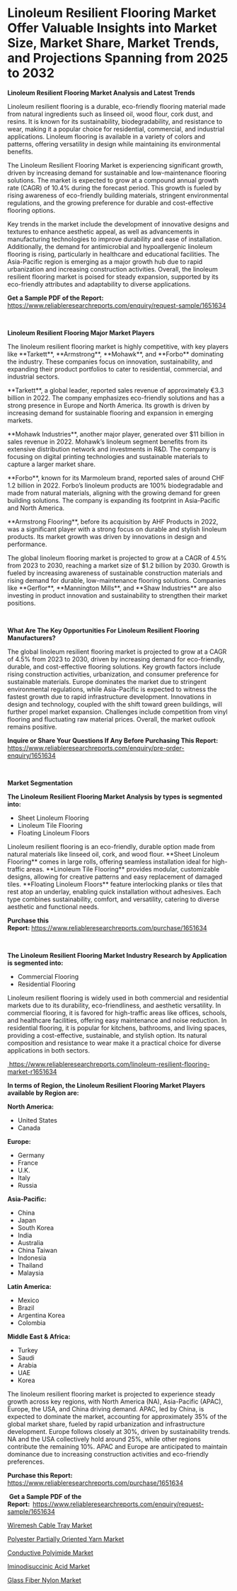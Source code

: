<p><h1>Linoleum Resilient Flooring Market Offer Valuable Insights into Market Size, Market Share, Market Trends, and Projections Spanning from 2025 to 2032</h1></p><p><strong>Linoleum Resilient Flooring Market Analysis and Latest Trends</strong></p>
<p><p>Linoleum resilient flooring is a durable, eco-friendly flooring material made from natural ingredients such as linseed oil, wood flour, cork dust, and resins. It is known for its sustainability, biodegradability, and resistance to wear, making it a popular choice for residential, commercial, and industrial applications. Linoleum flooring is available in a variety of colors and patterns, offering versatility in design while maintaining its environmental benefits.</p><p>The Linoleum Resilient Flooring Market is experiencing significant growth, driven by increasing demand for sustainable and low-maintenance flooring solutions. The market is expected to grow at a compound annual growth rate (CAGR) of 10.4% during the forecast period. This growth is fueled by rising awareness of eco-friendly building materials, stringent environmental regulations, and the growing preference for durable and cost-effective flooring options.</p><p>Key trends in the market include the development of innovative designs and textures to enhance aesthetic appeal, as well as advancements in manufacturing technologies to improve durability and ease of installation. Additionally, the demand for antimicrobial and hypoallergenic linoleum flooring is rising, particularly in healthcare and educational facilities. The Asia-Pacific region is emerging as a major growth hub due to rapid urbanization and increasing construction activities. Overall, the linoleum resilient flooring market is poised for steady expansion, supported by its eco-friendly attributes and adaptability to diverse applications.</p></p>
<p><strong>Get a Sample PDF of the Report:&nbsp;</strong> <a href="https://www.reliableresearchreports.com/enquiry/request-sample/1651634?utm_campaign=36&utm_medium=2&utm_source=Github&utm_content=ia&utm_term=25012025&utm_id=linoleum-resilient-flooring">https://www.reliableresearchreports.com/enquiry/request-sample/1651634</a></p>
<p>&nbsp;</p>
<p><strong>Linoleum Resilient Flooring Major Market Players</strong></p>
<p><p>The linoleum resilient flooring market is highly competitive, with key players like **Tarkett**, **Armstrong**, **Mohawk**, and **Forbo** dominating the industry. These companies focus on innovation, sustainability, and expanding their product portfolios to cater to residential, commercial, and industrial sectors.</p><p>**Tarkett**, a global leader, reported sales revenue of approximately €3.3 billion in 2022. The company emphasizes eco-friendly solutions and has a strong presence in Europe and North America. Its growth is driven by increasing demand for sustainable flooring and expansion in emerging markets.</p><p>**Mohawk Industries**, another major player, generated over $11 billion in sales revenue in 2022. Mohawk’s linoleum segment benefits from its extensive distribution network and investments in R&D. The company is focusing on digital printing technologies and sustainable materials to capture a larger market share.</p><p>**Forbo**, known for its Marmoleum brand, reported sales of around CHF 1.2 billion in 2022. Forbo’s linoleum products are 100% biodegradable and made from natural materials, aligning with the growing demand for green building solutions. The company is expanding its footprint in Asia-Pacific and North America.</p><p>**Armstrong Flooring**, before its acquisition by AHF Products in 2022, was a significant player with a strong focus on durable and stylish linoleum products. Its market growth was driven by innovations in design and performance.</p><p>The global linoleum flooring market is projected to grow at a CAGR of 4.5% from 2023 to 2030, reaching a market size of $1.2 billion by 2030. Growth is fueled by increasing awareness of sustainable construction materials and rising demand for durable, low-maintenance flooring solutions. Companies like **Gerflor**, **Mannington Mills**, and **Shaw Industries** are also investing in product innovation and sustainability to strengthen their market positions.</p></p>
<p>&nbsp;</p>
<p><strong>What Are The Key Opportunities For Linoleum Resilient Flooring Manufacturers?</strong></p>
<p><p>The global linoleum resilient flooring market is projected to grow at a CAGR of 4.5% from 2023 to 2030, driven by increasing demand for eco-friendly, durable, and cost-effective flooring solutions. Key growth factors include rising construction activities, urbanization, and consumer preference for sustainable materials. Europe dominates the market due to stringent environmental regulations, while Asia-Pacific is expected to witness the fastest growth due to rapid infrastructure development. Innovations in design and technology, coupled with the shift toward green buildings, will further propel market expansion. Challenges include competition from vinyl flooring and fluctuating raw material prices. Overall, the market outlook remains positive.</p></p>
<p><strong>Inquire or Share Your Questions If Any Before Purchasing This Report:</strong> <a href="https://www.reliableresearchreports.com/enquiry/pre-order-enquiry/1651634?utm_campaign=36&utm_medium=2&utm_source=Github&utm_content=ia&utm_term=25012025&utm_id=linoleum-resilient-flooring">https://www.reliableresearchreports.com/enquiry/pre-order-enquiry/1651634</a></p>
<p>&nbsp;</p>
<p><strong>Market Segmentation</strong></p>
<p><strong>The Linoleum Resilient Flooring Market Analysis by types is segmented into:</strong></p>
<p><ul><li>Sheet Linoleum Flooring</li><li>Linoleum Tile Flooring</li><li>Floating Linoleum Floors</li></ul></p>
<p><p>Linoleum resilient flooring is an eco-friendly, durable option made from natural materials like linseed oil, cork, and wood flour. **Sheet Linoleum Flooring** comes in large rolls, offering seamless installation ideal for high-traffic areas. **Linoleum Tile Flooring** provides modular, customizable designs, allowing for creative patterns and easy replacement of damaged tiles. **Floating Linoleum Floors** feature interlocking planks or tiles that rest atop an underlay, enabling quick installation without adhesives. Each type combines sustainability, comfort, and versatility, catering to diverse aesthetic and functional needs.</p></p>
<p><strong>Purchase this Report:&nbsp;</strong><a href="https://www.reliableresearchreports.com/purchase/1651634?utm_campaign=36&utm_medium=2&utm_source=Github&utm_content=ia&utm_term=25012025&utm_id=linoleum-resilient-flooring">https://www.reliableresearchreports.com/purchase/1651634</a></p>
<p>&nbsp;</p>
<p><strong>The Linoleum Resilient Flooring Market Industry Research by Application is segmented into:</strong></p>
<p><ul><li>Commercial Flooring</li><li>Residential Flooring</li></ul></p>
<p><p>Linoleum resilient flooring is widely used in both commercial and residential markets due to its durability, eco-friendliness, and aesthetic versatility. In commercial flooring, it is favored for high-traffic areas like offices, schools, and healthcare facilities, offering easy maintenance and noise reduction. In residential flooring, it is popular for kitchens, bathrooms, and living spaces, providing a cost-effective, sustainable, and stylish option. Its natural composition and resistance to wear make it a practical choice for diverse applications in both sectors.</p></p>
<p><a href="https://www.reliableresearchreports.com/linoleum-resilient-flooring-market-r1651634?utm_campaign=36&utm_medium=2&utm_source=Github&utm_content=ia&utm_term=25012025&utm_id=linoleum-resilient-flooring">&nbsp;https://www.reliableresearchreports.com/linoleum-resilient-flooring-market-r1651634</a></p>
<p><strong>In terms of Region, the Linoleum Resilient Flooring Market Players available by Region are:</strong></p>
<p>
    <p> <strong> North America: </strong>
        <ul>
            <li>United States</li>
            <li>Canada</li>
        </ul>
        </p> 
    <p> <strong> Europe: </strong>
        <ul>
            <li>Germany</li>
            <li>France</li>
            <li>U.K.</li>
            <li>Italy</li>
            <li>Russia</li>
        </ul>
        </p> 
    <p> <strong> Asia-Pacific: </strong>
        <ul>
            <li>China</li>
            <li>Japan</li>
            <li>South Korea</li>
            <li>India</li>
            <li>Australia</li>
            <li>China Taiwan</li>
            <li>Indonesia</li>
            <li>Thailand</li>
            <li>Malaysia</li>
        </ul>
        </p> 
    <p> <strong> Latin America: </strong>
        <ul>
            <li>Mexico</li>
            <li>Brazil</li>
            <li>Argentina Korea</li>
            <li>Colombia</li>
        </ul>
        </p> 
    <p> <strong> Middle East & Africa: </strong>
        <ul>
            <li>Turkey</li>
            <li>Saudi</li>
            <li>Arabia</li>
            <li>UAE</li>
            <li>Korea</li>
        </ul>
    </p>
    </p>
<p><p>The linoleum resilient flooring market is projected to experience steady growth across key regions, with North America (NA), Asia-Pacific (APAC), Europe, the USA, and China driving demand. APAC, led by China, is expected to dominate the market, accounting for approximately 35% of the global market share, fueled by rapid urbanization and infrastructure development. Europe follows closely at 30%, driven by sustainability trends. NA and the USA collectively hold around 25%, while other regions contribute the remaining 10%. APAC and Europe are anticipated to maintain dominance due to increasing construction activities and eco-friendly preferences.</p></p>
<p><strong>Purchase this Report: </strong><a href="https://www.reliableresearchreports.com/purchase/1651634?utm_campaign=36&utm_medium=2&utm_source=Github&utm_content=ia&utm_term=25012025&utm_id=linoleum-resilient-flooring">https://www.reliableresearchreports.com/purchase/1651634</a></p>
<p>&nbsp;<strong>Get a Sample PDF of the Report:&nbsp;&nbsp;</strong><a href="https://www.reliableresearchreports.com/enquiry/request-sample/1651634?utm_campaign=36&utm_medium=2&utm_source=Github&utm_content=ia&utm_term=25012025&utm_id=linoleum-resilient-flooring">https://www.reliableresearchreports.com/enquiry/request-sample/1651634</a></p>
<p><strong></strong></p>
<p><p><a href="https://github.com/dierdrecrichton210/Market-Research-Report-List-1/blob/main/wiremesh-cable-tray-market.md?utm_campaign=36&utm_medium=2&utm_source=Github&utm_content=ia&utm_term=25012025&utm_id=linoleum-resilient-flooring">Wiremesh Cable Tray Market</a></p><p><a href="https://github.com/reitalippman962/Market-Research-Report-List-1/blob/main/polyester-partially-oriented-yarn-market.md?utm_campaign=36&utm_medium=2&utm_source=Github&utm_content=ia&utm_term=25012025&utm_id=linoleum-resilient-flooring">Polyester Partially Oriented Yarn Market</a></p><p><a href="https://github.com/AngelaWalsh696/Market-Research-Report-List-1/blob/main/conductive-polyimide-market.md?utm_campaign=36&utm_medium=2&utm_source=Github&utm_content=ia&utm_term=25012025&utm_id=linoleum-resilient-flooring">Conductive Polyimide Market</a></p><p><a href="https://github.com/cheryjhonson/Market-Research-Report-List-1/blob/main/iminodisuccinic-acid-market.md?utm_campaign=36&utm_medium=2&utm_source=Github&utm_content=ia&utm_term=25012025&utm_id=linoleum-resilient-flooring">Iminodisuccinic Acid Market</a></p><p><a href="https://github.com/SanjidaKhan901/Market-Research-Report-List-1/blob/main/glass-fiber-nylon-market.md?utm_campaign=36&utm_medium=2&utm_source=Github&utm_content=ia&utm_term=25012025&utm_id=linoleum-resilient-flooring">Glass Fiber Nylon Market</a></p></p>